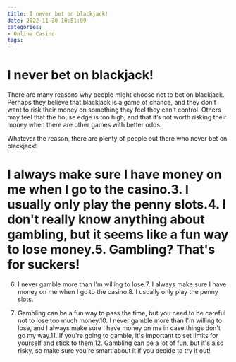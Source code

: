 ```yaml
---
title: I never bet on blackjack!
date: 2022-11-30 10:51:09
categories:
- Online Casino
tags:
---
```



#  I never bet on blackjack!

There are many reasons why people might choose not to bet on blackjack. Perhaps they believe that blackjack is a game of chance, and they don’t want to risk their money on something they feel they can’t control. Others may feel that the house edge is too high, and that it’s not worth risking their money when there are other games with better odds.

Whatever the reason, there are plenty of people out there who never bet on blackjack!

#  I always make sure I have money on me when I go to the casino.3. I usually only play the penny slots.4. I don't really know anything about gambling, but it seems like a fun way to lose money.5. Gambling? That's for suckers!

6. I never gamble more than I'm willing to lose.7. I always make sure I have money on me when I go to the casino.8. I usually only play the penny slots.

9. Gambling can be a fun way to pass the time, but you need to be careful not to lose too much money.10. I never gamble more than I'm willing to lose, and I always make sure I have money on me in case things don't go my way.11. If you're going to gamble, it's important to set limits for yourself and stick to them.12. Gambling can be a lot of fun, but it's also risky, so make sure you're smart about it if you decide to try it out!